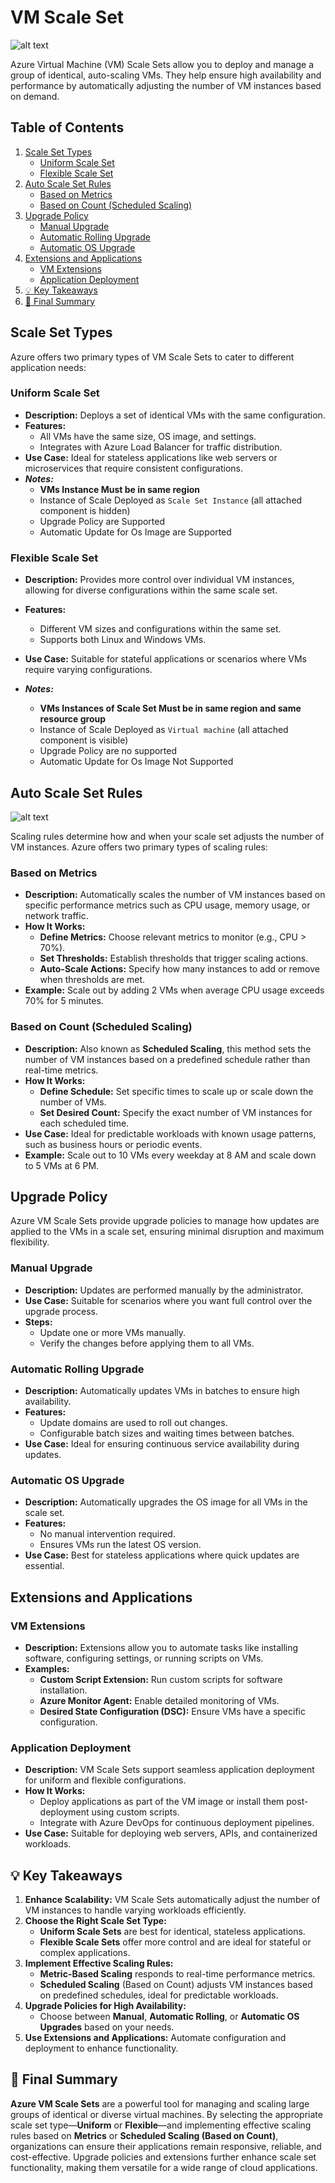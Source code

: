 # VM Scale Set

![alt text](images/vm-scale-set.png)

Azure Virtual Machine (VM) Scale Sets allow you to deploy and manage a group of identical, auto-scaling VMs. They help ensure high availability and performance by automatically adjusting the number of VM instances based on demand.

## Table of Contents

1. [Scale Set Types](#scale-set-types)
   - [Uniform Scale Set](#uniform-scale-set)
   - [Flexible Scale Set](#flexible-scale-set)
2. [Auto Scale Set Rules](#auto-scale-set-rules)
   - [Based on Metrics](#based-on-metrics)
   - [Based on Count (Scheduled Scaling)](#based-on-count-scheduled-scaling)
3. [Upgrade Policy](#upgrade-policy)
   - [Manual Upgrade](#manual-upgrade)
   - [Automatic Rolling Upgrade](#automatic-rolling-upgrade)
   - [Automatic OS Upgrade](#automatic-os-upgrade)
4. [Extensions and Applications](#extensions-and-applications)
   - [VM Extensions](#vm-extensions)
   - [Application Deployment](#application-deployment)
5. [💡 Key Takeaways](#-key-takeaways)
6. [📌 Final Summary](#-final-summary)

## Scale Set Types

Azure offers two primary types of VM Scale Sets to cater to different application needs:

### Uniform Scale Set

- **Description:** Deploys a set of identical VMs with the same configuration.
- **Features:**
  - All VMs have the same size, OS image, and settings.
  - Integrates with Azure Load Balancer for traffic distribution.
- **Use Case:** Ideal for stateless applications like web servers or microservices that require consistent configurations.
- **_Notes:_**
  - **VMs Instance Must be in same region**
  - Instance of Scale Deployed as `Scale Set Instance` (all attached component is hidden)
  - Upgrade Policy are Supported
  - Automatic Update for Os Image are Supported

### Flexible Scale Set

- **Description:** Provides more control over individual VM instances, allowing for diverse configurations within the same scale set.
- **Features:**
  - Different VM sizes and configurations within the same set.
  - Supports both Linux and Windows VMs.
- **Use Case:** Suitable for stateful applications or scenarios where VMs require varying configurations.

- **_Notes:_**
  - **VMs Instances of Scale Set Must be in same region and same resource group**
  - Instance of Scale Deployed as `Virtual machine` (all attached component is visible)
  - Upgrade Policy are no supported
  - Automatic Update for Os Image Not Supported

## Auto Scale Set Rules

![alt text](images/vm-scale-set-rules.png)

Scaling rules determine how and when your scale set adjusts the number of VM instances. Azure offers two primary types of scaling rules:

### Based on Metrics

- **Description:** Automatically scales the number of VM instances based on specific performance metrics such as CPU usage, memory usage, or network traffic.
- **How It Works:**
  - **Define Metrics:** Choose relevant metrics to monitor (e.g., CPU > 70%).
  - **Set Thresholds:** Establish thresholds that trigger scaling actions.
  - **Auto-Scale Actions:** Specify how many instances to add or remove when thresholds are met.
- **Example:** Scale out by adding 2 VMs when average CPU usage exceeds 70% for 5 minutes.

### Based on Count (Scheduled Scaling)

- **Description:** Also known as **Scheduled Scaling**, this method sets the number of VM instances based on a predefined schedule rather than real-time metrics.
- **How It Works:**
  - **Define Schedule:** Set specific times to scale up or scale down the number of VMs.
  - **Set Desired Count:** Specify the exact number of VM instances for each scheduled time.
- **Use Case:** Ideal for predictable workloads with known usage patterns, such as business hours or periodic events.
- **Example:** Scale out to 10 VMs every weekday at 8 AM and scale down to 5 VMs at 6 PM.

## Upgrade Policy

Azure VM Scale Sets provide upgrade policies to manage how updates are applied to the VMs in a scale set, ensuring minimal disruption and maximum flexibility.

### Manual Upgrade

- **Description:** Updates are performed manually by the administrator.
- **Use Case:** Suitable for scenarios where you want full control over the upgrade process.
- **Steps:**
  - Update one or more VMs manually.
  - Verify the changes before applying them to all VMs.

### Automatic Rolling Upgrade

- **Description:** Automatically updates VMs in batches to ensure high availability.
- **Features:**
  - Update domains are used to roll out changes.
  - Configurable batch sizes and waiting times between batches.
- **Use Case:** Ideal for ensuring continuous service availability during updates.

### Automatic OS Upgrade

- **Description:** Automatically upgrades the OS image for all VMs in the scale set.
- **Features:**
  - No manual intervention required.
  - Ensures VMs run the latest OS version.
- **Use Case:** Best for stateless applications where quick updates are essential.

## Extensions and Applications

### VM Extensions

- **Description:** Extensions allow you to automate tasks like installing software, configuring settings, or running scripts on VMs.
- **Examples:**
  - **Custom Script Extension:** Run custom scripts for software installation.
  - **Azure Monitor Agent:** Enable detailed monitoring of VMs.
  - **Desired State Configuration (DSC):** Ensure VMs have a specific configuration.

### Application Deployment

- **Description:** VM Scale Sets support seamless application deployment for uniform and flexible configurations.
- **How It Works:**
  - Deploy applications as part of the VM image or install them post-deployment using custom scripts.
  - Integrate with Azure DevOps for continuous deployment pipelines.
- **Use Case:** Suitable for deploying web servers, APIs, and containerized workloads.

## 💡 Key Takeaways

1. **Enhance Scalability:** VM Scale Sets automatically adjust the number of VM instances to handle varying workloads efficiently.
2. **Choose the Right Scale Set Type:**
   - **Uniform Scale Sets** are best for identical, stateless applications.
   - **Flexible Scale Sets** offer more control and are ideal for stateful or complex applications.
3. **Implement Effective Scaling Rules:**
   - **Metric-Based Scaling** responds to real-time performance metrics.
   - **Scheduled Scaling** (Based on Count) adjusts VM instances based on predefined schedules, ideal for predictable workloads.
4. **Upgrade Policies for High Availability:**
   - Choose between **Manual**, **Automatic Rolling**, or **Automatic OS Upgrades** based on your needs.
5. **Use Extensions and Applications:** Automate configuration and deployment to enhance functionality.

## 📌 Final Summary

**Azure VM Scale Sets** are a powerful tool for managing and scaling large groups of identical or diverse virtual machines. By selecting the appropriate scale set type—**Uniform** or **Flexible**—and implementing effective scaling rules based on **Metrics** or **Scheduled Scaling (Based on Count)**, organizations can ensure their applications remain responsive, reliable, and cost-effective. Upgrade policies and extensions further enhance scale set functionality, making them versatile for a wide range of cloud applications.
